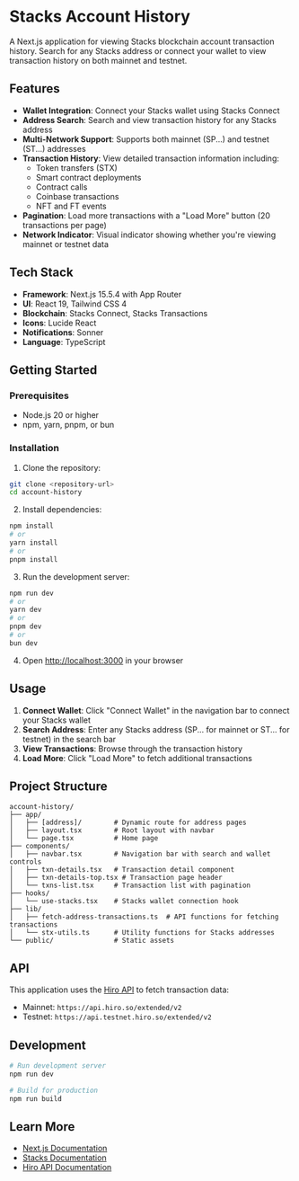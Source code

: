 # Stacks Account History

A Next.js application for viewing Stacks blockchain account transaction history. Search for any Stacks address or connect your wallet to view transaction history on both mainnet and testnet.

## Features

- **Wallet Integration**: Connect your Stacks wallet using Stacks Connect
- **Address Search**: Search and view transaction history for any Stacks address
- **Multi-Network Support**: Supports both mainnet (SP...) and testnet (ST...) addresses
- **Transaction History**: View detailed transaction information including:
  - Token transfers (STX)
  - Smart contract deployments
  - Contract calls
  - Coinbase transactions
  - NFT and FT events
- **Pagination**: Load more transactions with a "Load More" button (20 transactions per page)
- **Network Indicator**: Visual indicator showing whether you're viewing mainnet or testnet data

## Tech Stack

- **Framework**: Next.js 15.5.4 with App Router
- **UI**: React 19, Tailwind CSS 4
- **Blockchain**: Stacks Connect, Stacks Transactions
- **Icons**: Lucide React
- **Notifications**: Sonner
- **Language**: TypeScript

## Getting Started

### Prerequisites

- Node.js 20 or higher
- npm, yarn, pnpm, or bun

### Installation

1. Clone the repository:

```bash
git clone <repository-url>
cd account-history
```

2. Install dependencies:

```bash
npm install
# or
yarn install
# or
pnpm install
```

3. Run the development server:

```bash
npm run dev
# or
yarn dev
# or
pnpm dev
# or
bun dev
```

4. Open [http://localhost:3000](http://localhost:3000) in your browser

## Usage

1. **Connect Wallet**: Click "Connect Wallet" in the navigation bar to connect your Stacks wallet
2. **Search Address**: Enter any Stacks address (SP... for mainnet or ST... for testnet) in the search bar
3. **View Transactions**: Browse through the transaction history
4. **Load More**: Click "Load More" to fetch additional transactions

## Project Structure

```text
account-history/
├── app/
│   ├── [address]/        # Dynamic route for address pages
│   ├── layout.tsx        # Root layout with navbar
│   └── page.tsx          # Home page
├── components/
│   ├── navbar.tsx        # Navigation bar with search and wallet controls
│   ├── txn-details.tsx   # Transaction detail component
│   ├── txn-details-top.tsx # Transaction page header
│   └── txns-list.tsx     # Transaction list with pagination
├── hooks/
│   └── use-stacks.tsx    # Stacks wallet connection hook
├── lib/
│   ├── fetch-address-transactions.ts  # API functions for fetching transactions
│   └── stx-utils.ts      # Utility functions for Stacks addresses
└── public/               # Static assets
```

## API

This application uses the [Hiro API](https://docs.hiro.so/api) to fetch transaction data:

- Mainnet: `https://api.hiro.so/extended/v2`
- Testnet: `https://api.testnet.hiro.so/extended/v2`

## Development

```bash
# Run development server
npm run dev

# Build for production
npm run build
```

## Learn More

- [Next.js Documentation](https://nextjs.org/docs)
- [Stacks Documentation](https://docs.stacks.co/)
- [Hiro API Documentation](https://docs.hiro.so/api)
